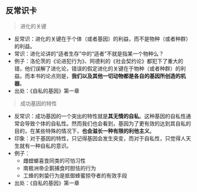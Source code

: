 
## 反常识卡
> 进化的关键

- 反常识：进化的关键在于个体（或者基因）的利益，而不是物种（或者种群）的利益。
- 常识：进化论讲的“适者生存”中的“适者”不就是指某一个物种么？
- 例子：洛伦茨的《论进犯行为》、阿德利的《社会契约论》都犯下了重大的错，他们误解了进化论，错误的假定进化的关键在于物种（或者种群）的利益。而本书的论点则是，**我们以及其他一切动物都是各自的基因所创造的机器**。
- 出处：《自私的基因》第一章

> 成功基因的特性

- 反常识：成功基因的一个突出的特性就是**其无情的自私**。这种基因的自私性通常会导致个体的自私性。然而我们也会看到，基因为了更有效的达到其自私的目的，在某些特殊的情况下，**也会滋长一种有限的利他主义**。
- 印象：对于基因的特性，只记得基因会发生突变，而对于自私性，只觉得人天生就有一种自私的意识。
- 例子：
	- 雌螳螂喜食同类的可怕习性
	- 南极洲帝企鹅捕食时胆怯的行为
	- 工蜂的刺蛰行为是抵御蜂蜜掠夺者的有效手段
- 出处：《自私的基因》第一章
